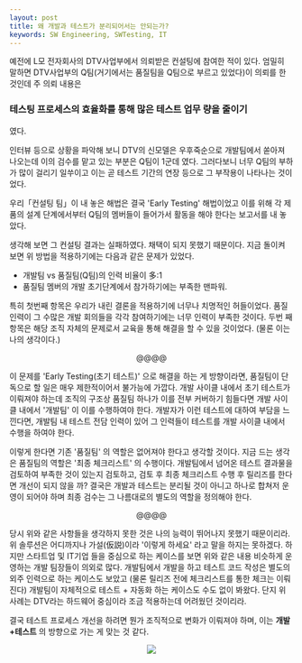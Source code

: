```yaml
---
layout: post
title: 왜 개발과 테스트가 분리되어서는 안되는가? 
keywords: SW Engineering, SWTesting, IT
---
```


예전에 L모 전자회사의 DTV사업부에서 의뢰받은 컨설팅에 참여한 적이 있다. 
엄밀히 말하면 DTV사업부의 Q팀(거기에서는 품질팀을 Q팀으로 부르고 있었다)이 의뢰를 한 것인데 주 의뢰 내용은 

### 테스팅 프로세스의 효율화를 통해 많은 테스트 업무 량을 줄이기

였다. 

인터뷰 등으로 상황을 파악해 보니 DTV의 신모델은 우후죽순으로 개발팀에서 쏟아져 나오는데 이의 검수를 맡고 있는 부분은 Q팀이 1군데 였다. 그러다보니 너무 Q팀의 부하가 많이 걸리기 일쑤이고 이는 곧 테스트 기간의 연장 등으로 그 부작용이 나타나는 것이었다. 

우리「컨설팅 팀」이 내 놓은 해법은 결국 'Early Testing' 해법이었고 이를 위해 각 제품의 설계 단계에서부터 Q팀의 멤버들이 들어가서 활동을 해야 한다는 보고서를 내 놓았다. 


생각해 보면 그 컨설팅 결과는 실패하였다. 채택이 되지 못했기 때문이다. 지금 돌이켜 보면 위 방법을 적용하기에는 다음과 같은 문제가 있었다. 

* 개발팀 vs 품질팀(Q팀)의 인력 비율이 多:1 
* 품질팀 멤버의 개발 초기단계에서 참가하기에는 부족한 맨파워. 

특히 첫번째 항목은 우리가 내린 결론을 적용하기에 너무나 치명적인 허들이었다. 품질인력이 그 수많은 개발 회의들을 각각 참여하기에는 너무 인력이 부족한 것이다. 두번 째 항목은 해당 조직 자체의 문제로서 교육을 통해 해결을 할 수 있을 것이었다. (물론 이는 나의 생각이다.)

<center>
@@@@
</center>

이 문제를 'Early Testing(초기 테스트)' 으로 해결을 하는 게 방향이라면, 품질팀이 단독으로 할 일은 매우 제한적이어서 불가능에 가깝다. 개발 사이클 내에서 초기 테스트가 이뤄져야 하는데 조직의 구조상 품질팀 하나가 이를 전부 커버하기 힘들다면 개발 사이클 내에서 '개발팀' 이 이를 수행하여야 한다. 개발자가 이런 테스트에 대하여 부담을 느낀다면, 개발팀 내 테스트 전담 인력이 있어 그 인력들이 테스트를 개발 사이클 내에서 수행을 하여야 한다. 


이렇게 한다면 기존 '품질팀' 의 역할은 없어져야 한다고 생각할 것이다. 지금 드는 생각은 품질팀의 역할은 '최종 체크리스트' 의 수행이다. 개발팀에서 넘어온 테스트 결과물을 검토하여 부족한 것이 있는지 검토하고, 검토 후 최종 체크리스트 수행 후 릴리즈를 한다면 개선이 되지 않을 까? 결국은 개발과 테스트는 분리될 것이 아니고 하나로 합쳐저 운영이 되어야 하며 최종 검수는 그 나름대로의 별도의 역할을 정의해야 한다. 


<center>
@@@@
</center>

당시 위와 같은 사항들을 생각하지 못한 것은 나의 능력이 뛰어나지 못했기 때문이리라. 위 솔루션은 어디까지나 가설(仮説)이라 '이렇게 하세요' 라고 말을 하지는 못하겠다. 
하지만 스타트업 및 IT기업 들을 중심으로 하는 케이스를 보면 위와 같은 내용 비슷하게 운영하는 개발 팀장들이 의외로 많다. 개발팀에서 개발을 하고 테스트 코드 작성은 별도의 외주 인력으로 하는 케이스도 보았고 (물론 릴리즈 전에 체크리스트를 통한 체크는 이뤄진다) 개발팀이 자체적으로 테스트 + 자동화 하는 케이스도 수도 없이 봐왔다. 단지 위 사례는 DTV라는 하드웨어 중심이라 조금 적용하는데 어려웠던 것이리라. 

결국 테스트 프로세스 개선을 하려면 뭔가 조직적으로 변화가 이뤄져야 하며, 이는 **개발+테스트** 의 방향으로 가는 게 맞는 것 같다. 

<center>

<img src='https://t1.daumcdn.net/brunch/static/img/sticker/muzi/2.png'>
